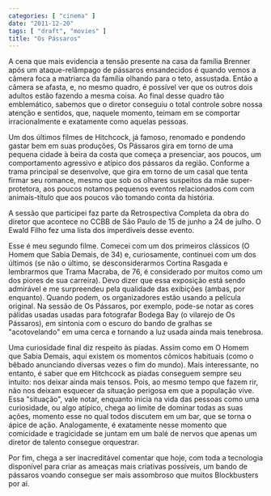 ```yaml
---
categories: [ "cinema" ]
date: "2011-12-20"
tags: [ "draft", "movies" ]
title: "Os Pássaros"
---
```

A cena que mais evidencia a tensão presente na casa da família
Brenner após um ataque-relâmpago de pássaros ensandecidos é quando
vemos a câmera foca a matriarca da família olhando para o teto,
assustada. Então a câmera se afasta, e, no mesmo quadro, é possível
ver que os outros dois adultos estão fazendo a mesma coisa. Ao final
desse quadro tão emblemático, sabemos que o diretor conseguiu o total
controle sobre nossa atenção e sentidos, que, naquele momento, teimam
em se comportar irracionalmente e exatamente como aquelas pessoas.

Um dos últimos filmes de Hitchcock, já famoso, renomado e pondendo
gastar bem em suas produções, Os Pássaros gira em torno de uma
pequena cidade à beira da costa que começa a presenciar, aos poucos,
um comportamento agressivo e atípico dos pássaros da região. Conforme
a trama principal se desenvolve, que gira em torno de um casal que
tenta firmar seu romance, mesmo que sob os olhares suspeitos da mãe
super-protetora, aos poucos notamos pequenos eventos relacionados com
com animais-título que aos poucos vão tomando conta da história.

A sessão que participei faz parte da Retrospectiva Completa da obra
do diretor que acontece no CCBB de São Paulo de 15 de junho a 24 de
julho. O Ewald Filho fez uma lista dos imperdíveis desse evento.

Esse é meu segundo filme. Comecei com um dos primeiros clássicos
(O Homem que Sabia Demais, de 34) e, curiosamente, continuei com um
dos últimos (se não o último, se desconsiderarmos Cortina Rasgada
e lembrarmos que Trama Macraba, de 76, é considerado por muitos como
um dos piores de sua carreira). Devo dizer que essa exposição está
sendo admirável e me surpreendeu pela qualidade das exibições (ambas,
por enquanto). Quando podem, os organizadores estão usando a película
original. Na sessão de Os Pássaros, por exemplo, pode-se notar as
cores pálidas usadas usadas para fotografar Bodega Bay (o vilarejo de Os
Pássaros), em sintonia com o escuro do bando de gralhas se "acotovelando"
em uma cerca e tornando a luz usada ainda mais tenebrosa.

Uma curiosidade final diz respeito às piadas. Assim como em O Homem
que Sabia Demais, aqui existem os momentos cômicos habituais (como o
bêbado anunciando diversas vezes o fim do mundo). Mais interessante,
no entanto, é saber que em Hitchcock as piadas conseguem sempre seu
intuito: nos deixar ainda mais tensos. Pois, ao mesmo tempo que fazem
rir, não nos deixam esquecer da situação perigosa em que a população
vive. Essa "situação", vale notar, enquanto inicia na vida das pessoas
como uma curiosidade, ou algo atípico, chega ao limite de dominar todas
as suas ações, momento esse no qual todos discutem em um bar, que se
torna o ápice de ação. Analogamente, é exatamente nesse momento que
comicidade e tragicidade se juntam em um balé de nervos que apenas um
diretor de talento consegue orquestrar.

Por fim, chega a ser inacreditável comentar que hoje, com toda a
tecnologia disponível para criar as ameaças mais criativas possíveis,
um bando de pássaros voando consegue ser mais assombroso que muitos
Blockbusters por aí.

